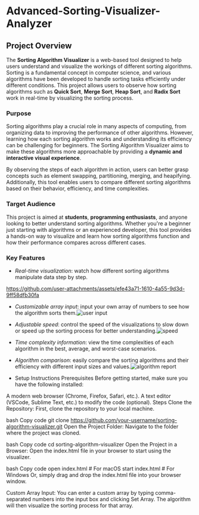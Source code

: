 # Advanced-Sorting-Visualizer-Analyzer

## Project Overview

The **Sorting Algorithm Visualizer** is a web-based tool designed to help users understand and visualize the workings of different sorting algorithms. Sorting is a fundamental concept in computer science, and various algorithms have been developed to handle sorting tasks efficiently under different conditions. This project allows users to observe how sorting algorithms such as **Quick Sort**, **Merge Sort**, **Heap Sort**, and **Radix Sort** work in real-time by visualizing the sorting process.

### **Purpose**
Sorting algorithms play a crucial role in many aspects of computing, from organizing data to improving the performance of other algorithms. However, learning how each sorting algorithm works and understanding its efficiency can be challenging for beginners. The Sorting Algorithm Visualizer aims to make these algorithms more approachable by providing a **dynamic and interactive visual experience**. 

By observing the steps of each algorithm in action, users can better grasp concepts such as element swapping, partitioning, merging, and heapifying. Additionally, this tool enables users to compare different sorting algorithms based on their behavior, efficiency, and time complexities.

### **Target Audience**
This project is aimed at **students**, **programming enthusiasts**, and anyone looking to better understand sorting algorithms. Whether you're a beginner just starting with algorithms or an experienced developer, this tool provides a hands-on way to visualize and learn how sorting algorithms function and how their performance compares across different cases.

### **Key Features**
- *Real-time visualization*: watch how different sorting algorithms manipulate data step by step.

https://github.com/user-attachments/assets/efe43a71-1610-4a55-9d3d-9ff58dfb30fa


- *Customizable array input*: input your own array of numbers to see how the algorithm sorts them.![user input](https://github.com/user-attachments/assets/6c4a3338-bdc6-4a53-bdc6-8a6f44b2cb20)

- *Adjustable speed*: control the speed of the visualizations to slow down or speed up the sorting process for better understanding.![speed](https://github.com/user-attachments/assets/680c9efd-9b84-4eae-9e27-6a40895ef9f6)

- *Time complexity information*: view the time complexities of each algorithm in the best, average, and worst-case scenarios.
- *Algorithm comparison*: easily compare the sorting algorithms and their efficiency with different input sizes and values.![algorithm report](https://github.com/user-attachments/assets/50dde727-20b8-4c47-b934-d0a18071e565)

- Setup Instructions
Prerequisites
Before getting started, make sure you have the following installed:

A modern web browser (Chrome, Firefox, Safari, etc.).
A text editor (VSCode, Sublime Text, etc.) to modify the code (optional).
Steps
Clone the Repository: First, clone the repository to your local machine.

bash
Copy code
git clone https://github.com/your-username/sorting-algorithm-visualizer.git
Open the Project Folder: Navigate to the folder where the project was cloned.

bash
Copy code
cd sorting-algorithm-visualizer
Open the Project in a Browser: Open the index.html file in your browser to start using the visualizer.

bash
Copy code
open index.html  # For macOS
start index.html # For Windows
Or, simply drag and drop the index.html file into your browser window.

Custom Array Input: You can enter a custom array by typing comma-separated numbers into the input box and clicking Set Array. The algorithm will then visualize the sorting process for that array.

